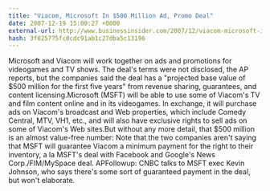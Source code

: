 ```yaml
---
title: "Viacom, Microsoft In $500 Million Ad, Promo Deal"
date: 2007-12-19 15:00:27 +0000
external-url: http://www.businessinsider.com/2007/12/viacom-microsoft-in-500-million-ad-promo-deal
hash: 3f025775fc0cdc91ab1c27dba5c13196
---
```


Microsoft and Viacom will work together on ads and promotions for videogames and TV shows. The deal's terms were not disclosed, the AP reports, but the companies said the deal has a "projected base value of $500 million for the first five years" from revenue sharing, guarantees, and content licensing.Microsoft (MSFT) will be able to use some of Viacom's TV and film content online and in its videogames. In exchange, it will purchase ads on Viacom's broadcast and Web properties, which include Comedy Central, MTV, VH1, etc., and will also have exclusive rights to sell ads on some of Viacom's Web sites.But without any more detail, that $500 million is an almost value-free number: Note that the two companies aren't saying that MSFT will guarantee Viacom a minimum payment for the right to their inventory, a la MSFT's deal with Facebook and Google's News Corp./FIM/MySpace deal. APFollowup: CNBC talks to MSFT exec Kevin Johnson, who says there's some sort of guaranteed payment in the deal, but won't elaborate.
